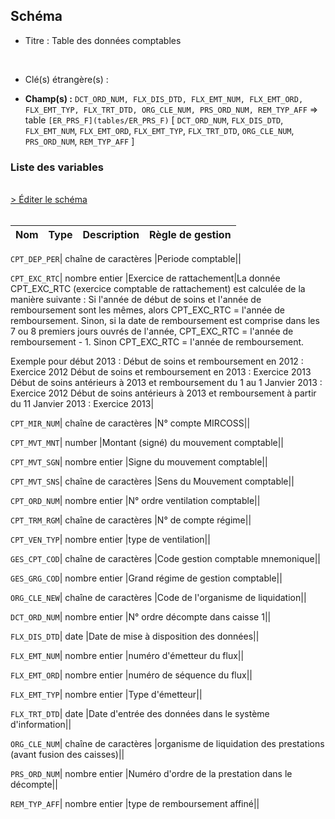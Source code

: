 ## Schéma


- Titre : Table des données comptables
<br />



- Clé(s) étrangère(s) : <br />

- **Champ(s) :** `DCT_ORD_NUM, FLX_DIS_DTD, FLX_EMT_NUM, FLX_EMT_ORD, FLX_EMT_TYP, FLX_TRT_DTD, ORG_CLE_NUM, PRS_ORD_NUM, REM_TYP_AFF`
  => table `[ER_PRS_F](tables/ER_PRS_F)` [ `DCT_ORD_NUM`, `FLX_DIS_DTD`, `FLX_EMT_NUM`, `FLX_EMT_ORD`, `FLX_EMT_TYP`, `FLX_TRT_DTD`, `ORG_CLE_NUM`, `PRS_ORD_NUM`, `REM_TYP_AFF` ]<br />

 
### Liste des variables
<br />
<div>
    <a href="https://gitlab.com/healthdatahub/applications-du-hdh/schema-snds/-/tree/master/schemas/ER_CPT_F/ER_CPT_F.json"
       target="_blank" rel="noopener noreferrer">> Éditer le schéma</a>
</div>
<br />

Nom | Type | Description | Règle de gestion
-|-|-|-



`CPT_DEP_PER`| chaîne de caractères |Periode comptable||

`CPT_EXC_RTC`| nombre entier |Exercice de rattachement|La donnée CPT_EXC_RTC (exercice comptable de rattachement) est calculée de la manière suivante :
Si l'année de début de soins et l'année de remboursement sont les mêmes, alors CPT_EXC_RTC = l'année de remboursement.
Sinon, si la date de remboursement est comprise dans les 7 ou 8 premiers jours ouvrés de l'année, CPT_EXC_RTC = l'année de remboursement - 1.
Sinon CPT_EXC_RTC = l'année de remboursement.

Exemple pour début 2013 :
Début de soins et remboursement en 2012 : Exercice 2012
Début de soins et remboursement en 2013 : Exercice 2013
Début de soins antérieurs à 2013 et remboursement du 1 au 1 Janvier 2013 : Exercice 2012
Début de soins antérieurs à 2013 et remboursement à partir du 11 Janvier 2013 : Exercice 2013|

`CPT_MIR_NUM`| chaîne de caractères |N° compte MIRCOSS||

`CPT_MVT_MNT`| number |Montant (signé) du mouvement comptable||

`CPT_MVT_SGN`| nombre entier |Signe du mouvement comptable||

`CPT_MVT_SNS`| chaîne de caractères |Sens du Mouvement comptable||

`CPT_ORD_NUM`| nombre entier |N° ordre ventilation comptable||

`CPT_TRM_RGM`| chaîne de caractères |N° de compte régime||

`CPT_VEN_TYP`| nombre entier |type de ventilation||

`GES_CPT_COD`| chaîne de caractères |Code gestion comptable mnemonique||

`GES_GRG_COD`| nombre entier |Grand régime de gestion comptable||

`ORG_CLE_NEW`| chaîne de caractères |Code de l'organisme de liquidation||

`DCT_ORD_NUM`| nombre entier |N° ordre décompte dans caisse                      1||

`FLX_DIS_DTD`| date |Date de mise à disposition des données||

`FLX_EMT_NUM`| nombre entier |numéro d'émetteur du flux||

`FLX_EMT_ORD`| nombre entier |numéro de séquence du flux||

`FLX_EMT_TYP`| nombre entier |Type d'émetteur||

`FLX_TRT_DTD`| date |Date d'entrée des données dans le système d'information||

`ORG_CLE_NUM`| chaîne de caractères |organisme de liquidation des prestations (avant fusion des caisses)||

`PRS_ORD_NUM`| nombre entier |Numéro d'ordre de la prestation dans le décompte||

`REM_TYP_AFF`| nombre entier |type de remboursement affiné||
